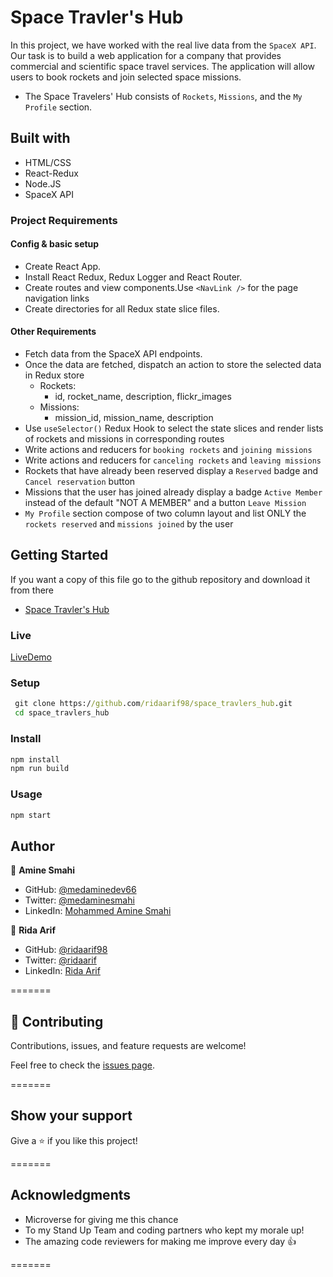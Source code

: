 # Space Travler's Hub

In this project, we have worked with the real live data from the `SpaceX API`. Our task is to build a web application for a company that provides commercial and scientific space travel services. The application will allow users to book rockets and join selected space missions.

- The Space Travelers' Hub consists of `Rockets`, `Missions`, and the `My Profile` section.

## Built with

- HTML/CSS
- React-Redux
- Node.JS
- SpaceX API

### Project Requirements

#### Config & basic setup

- Create React App.
- Install React Redux, Redux Logger and React Router.
- Create routes and view components.Use `<NavLink />` for the page navigation links
- Create directories for all Redux state slice files.

#### Other Requirements

- Fetch data from the SpaceX API endpoints.
- Once the data are fetched, dispatch an action to store the selected data in Redux store
  - Rockets:
    - id, rocket_name, description, flickr_images
  - Missions:
    - mission_id, mission_name, description
- Use `useSelector()` Redux Hook to select the state slices and render lists of rockets and missions in corresponding routes
- Write actions and reducers for `booking rockets` and `joining missions`
- Write actions and reducers for `canceling rockets` and `leaving missions`
- Rockets that have already been reserved display a `Reserved` badge and `Cancel reservation` button
- Missions that the user has joined already display a badge `Active Member` instead of the default "NOT A MEMBER" and a button `Leave Mission`
- `My Profile` section compose of two column layout and list ONLY the `rockets reserved` and `missions joined` by the user

## Getting Started

If you want a copy of this file go to the github repository and download it from there

- [Space Travler's Hub](https://github.com/ridaarif98/space_travlers_hub)

### Live

[LiveDemo](https://ridaarif98.github.io/space_travlers_hub/)

### Setup

```cmd
 git clone https://github.com/ridaarif98/space_travlers_hub.git
 cd space_travlers_hub
```

### Install

```cmd
npm install
npm run build
```

### Usage

```cmd
npm start
```

## Author

👤 **Amine Smahi**

- GitHub: [@medaminedev66](https://github.com/medaminedev66)
- Twitter: [@medaminesmahi](https://twitter.com/medaminesmahi)
- LinkedIn: [Mohammed Amine Smahi ](https://www.linkedin.com/in/mohammed-amine-smahi-1b8615187/)

👤 **Rida Arif**

- GitHub: [@ridaarif98](https://github.com/ridaarif98)
- Twitter: [@ridaarif](https://twitter.com/Rida29984906)
- LinkedIn: [Rida Arif](https://www.linkedin.com/in/rida-arif-90945520b/)

=======

## 🤝 Contributing

Contributions, issues, and feature requests are welcome!

Feel free to check the [issues page](https://github.com/ridaarif98/space_travlers_hub/issues).

=======

## Show your support

Give a ⭐️ if you like this project!

=======

## Acknowledgments

- Microverse for giving me this chance
- To my Stand Up Team and coding partners who kept my morale up!
- The amazing code reviewers for making me improve every day :thumbsup:

=======
